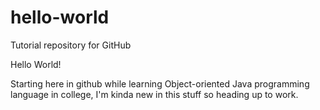 # hello-world
Tutorial repository for GitHub

Hello World!

Starting here in github while learning Object-oriented Java programming language in college, I'm kinda new in this stuff so heading up to work.
